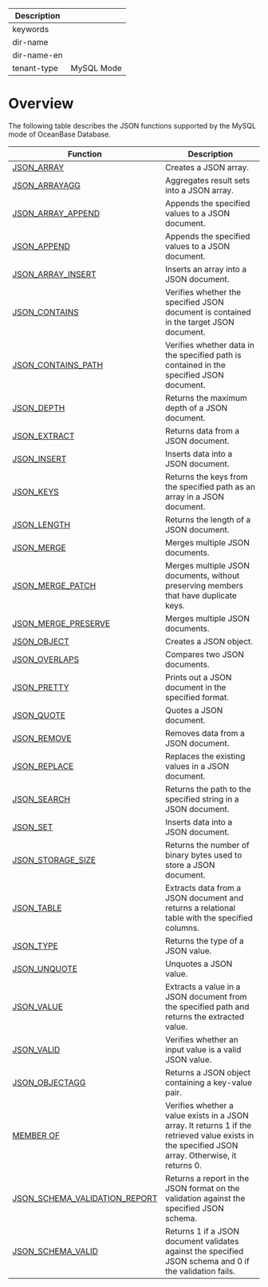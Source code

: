 | Description   |                 |
|---------------|-----------------|
| keywords      |                 |
| dir-name      |                 |
| dir-name-en   |                 |
| tenant-type   | MySQL Mode      |

# Overview

The following table describes the JSON functions supported by the MySQL mode of OceanBase Database.

| **Function** | **Description** |
| --- | --- |
| [JSON_ARRAY](100.create-json-text-function-of-mysql-mode/100.json-array-of-mysql-mode.md) | Creates a JSON array.  |
| [JSON_ARRAYAGG](600.json-aggregate-function-of-mysql-mode/100.json-arrayagg-of-mysql-mode.md) | Aggregates result sets into a JSON array.  |
| [JSON_ARRAY_APPEND](300.modify-json-text-function-of-mysql-mode/100.json-array-append-of-mysql-mode.md) | Appends the specified values to a JSON document.  |
| [JSON_APPEND](300.modify-json-text-function-of-mysql-mode/120.json-append-of-mysql-mode.md) | Appends the specified values to a JSON document.  |
| [JSON_ARRAY_INSERT](300.modify-json-text-function-of-mysql-mode/200.json-array-insert-of-mysql-mode.md) | Inserts an array into a JSON document.  |
| [JSON_CONTAINS](200.search-json-text-function-of-mysql-mode/100.json-contains-of-mysql-mode.md) | Verifies whether the specified JSON document is contained in the target JSON document.  |
| [JSON_CONTAINS_PATH](200.search-json-text-function-of-mysql-mode/200.json-contains-path-of-mysql-mode.md) | Verifies whether data in the specified path is contained in the specified JSON document.  |
| [JSON_DEPTH](400.return-json-text-property-function-of-mysql-mode/100.json-depth-of-mysql-mode.md) | Returns the maximum depth of a JSON document.  |
| [JSON_EXTRACT](200.search-json-text-function-of-mysql-mode/300.json-extract-of-mysql-mode.md) | Returns data from a JSON document.  |
| [JSON_INSERT](300.modify-json-text-function-of-mysql-mode/300.json-insert-of-mysql-mode.md) | Inserts data into a JSON document.  |
| [JSON_KEYS](200.search-json-text-function-of-mysql-mode/400.json-keys-of-mysql-mode.md) | Returns the keys from the specified path as an array in a JSON document.  |
| [JSON_LENGTH](400.return-json-text-property-function-of-mysql-mode/200.json-length-of-mysql-mode.md) | Returns the length of a JSON document.  |
| [JSON_MERGE](300.modify-json-text-function-of-mysql-mode/400.json-merge-of-mysql-mode.md) | Merges multiple JSON documents.  |
| [JSON_MERGE_PATCH](300.modify-json-text-function-of-mysql-mode/500.json-merge-patch-of-mysql-mode.md) | Merges multiple JSON documents, without preserving members that have duplicate keys.  |
| [JSON_MERGE_PRESERVE](300.modify-json-text-function-of-mysql-mode/600.json-merge-preserve-of-mysql-mode.md) | Merges multiple JSON documents.  |
| [JSON_OBJECT](100.create-json-text-function-of-mysql-mode/200.json-object-of-mysql-mode.md) | Creates a JSON object.  |
| [JSON_OVERLAPS](200.search-json-text-function-of-mysql-mode/500.json-overlaps-of-mysql-mode.md) | Compares two JSON documents.  |
| [JSON_PRETTY](500.json-utility-function-of-mysql-mode/100.json-pretty-of-mysql-mode.md) | Prints out a JSON document in the specified format.  |
| [JSON_QUOTE](100.create-json-text-function-of-mysql-mode/300.json-quote-of-mysql-mode.md) | Quotes a JSON document. |
| [JSON_REMOVE](300.modify-json-text-function-of-mysql-mode/700.json-remove-of-mysql-mode.md) | Removes data from a JSON document.  |
| [JSON_REPLACE](300.modify-json-text-function-of-mysql-mode/800.json-replace-of-mysql-mode.md) | Replaces the existing values in a JSON document.  |
| [JSON_SEARCH](200.search-json-text-function-of-mysql-mode/600.json-search-of-mysql-mode.md) | Returns the path to the specified string in a JSON document.  |
| [JSON_SET](300.modify-json-text-function-of-mysql-mode/900.json-set-of-mysql-mode.md) | Inserts data into a JSON document.  |
| [JSON_STORAGE_SIZE](500.json-utility-function-of-mysql-mode/200.json-storage-size-of-mysql-mode.md) | Returns the number of binary bytes used to store a JSON document.  |
| [JSON_TABLE](450.json-table-functions-of-mysql-mode.md) | Extracts data from a JSON document and returns a relational table with the specified columns.  |
| [JSON_TYPE](400.return-json-text-property-function-of-mysql-mode/300.json-type-of-mysql-mode.md) | Returns the type of a JSON value.  |
| [JSON_UNQUOTE](300.modify-json-text-function-of-mysql-mode/1000.json-unquote-of-mysql-mode.md) | Unquotes a JSON value.  |
| [JSON_VALUE](200.search-json-text-function-of-mysql-mode/700.json-value-of-mysql-mode.md) | Extracts a value in a JSON document from the specified path and returns the extracted value.  |
| [JSON_VALID](400.return-json-text-property-function-of-mysql-mode/400.json-valid-of-mysql-mode.md) | Verifies whether an input value is a valid JSON value.  |
| [JSON_OBJECTAGG](600.json-aggregate-function-of-mysql-mode/200.json-objectagg-of-mysql-mode.md) | Returns a JSON object containing a key-value pair.  |
| [MEMBER OF](200.search-json-text-function-of-mysql-mode/800.member-of-of-mysql-mode.md) | Verifies whether a value exists in a JSON array. It returns 1 if the retrieved value exists in the specified JSON array. Otherwise, it returns 0.  |
| [JSON_SCHEMA_VALIDATION_REPORT](700.json-schema-function-of-mysql-mode/200.json-schema-validation-report-of-mysql-mode.md) | Returns a report in the JSON format on the validation against the specified JSON schema. |
| [JSON_SCHEMA_VALID](700.json-schema-function-of-mysql-mode/100.json-schema-valid-of-mysql-mode.md) | Returns 1 if a JSON document validates against the specified JSON schema and 0 if the validation fails.   |